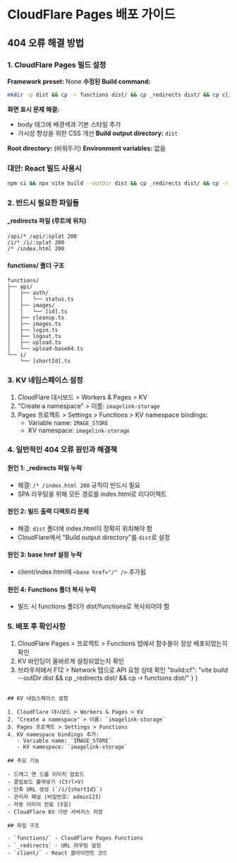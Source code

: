 # CloudFlare Pages 배포 가이드

## 404 오류 해결 방법

### 1. CloudFlare Pages 빌드 설정

**Framework preset:** None
**수정된 Build command:**
```bash
mkdir -p dist && cp -r functions dist/ && cp _redirects dist/ && cp client/index.html dist/index.html && cp dist/index.html dist/404.html
```

**화면 표시 문제 해결:**
- body 태그에 배경색과 기본 스타일 추가
- 가시성 향상을 위한 CSS 개선
**Build output directory:** `dist`

**Root directory:** (비워두기)
**Environment variables:** 없음

### 대안: React 빌드 사용시
```bash
npm ci && npx vite build --outDir dist && cp _redirects dist/ && cp -r functions dist/functions
```

### 2. 반드시 필요한 파일들

#### _redirects 파일 (루트에 위치)
```
/api/* /api/:splat 200
/i/* /i/:splat 200
/* /index.html 200
```

#### functions/ 폴더 구조
```
functions/
├── api/
│   ├── auth/
│   │   └── status.ts
│   ├── images/
│   │   └── [id].ts
│   ├── cleanup.ts
│   ├── images.ts
│   ├── login.ts
│   ├── logout.ts
│   ├── upload.ts
│   └── upload-base64.ts
└── i/
    └── [shortId].ts
```

### 3. KV 네임스페이스 설정

1. CloudFlare 대시보드 > Workers & Pages > KV
2. "Create a namespace" > 이름: `imagelink-storage`
3. Pages 프로젝트 > Settings > Functions > KV namespace bindings:
   - Variable name: `IMAGE_STORE`
   - KV namespace: `imagelink-storage`

### 4. 일반적인 404 오류 원인과 해결책

#### 원인 1: _redirects 파일 누락
- 해결: `/* /index.html 200` 규칙이 반드시 필요
- SPA 라우팅을 위해 모든 경로를 index.html로 리다이렉트

#### 원인 2: 빌드 출력 디렉토리 문제
- 해결: `dist` 폴더에 index.html이 정확히 위치해야 함
- CloudFlare에서 "Build output directory"를 `dist`로 설정

#### 원인 3: base href 설정 누락
- client/index.html에 `<base href="/" />` 추가됨

#### 원인 4: Functions 폴더 복사 누락
- 빌드 시 functions 폴더가 dist/functions로 복사되어야 함

### 5. 배포 후 확인사항

1. CloudFlare Pages > 프로젝트 > Functions 탭에서 함수들이 정상 배포되었는지 확인
2. KV 바인딩이 올바르게 설정되었는지 확인
3. 브라우저에서 F12 > Network 탭으로 API 요청 상태 확인
    "build:cf": "vite build --outDir dist && cp _redirects dist/ && cp -r functions dist/"
  }
}
```

## KV 네임스페이스 설정

1. CloudFlare 대시보드 > Workers & Pages > KV
2. "Create a namespace" > 이름: `imagelink-storage`
3. Pages 프로젝트 > Settings > Functions
4. KV namespace bindings 추가:
   - Variable name: `IMAGE_STORE`
   - KV namespace: `imagelink-storage`

## 주요 기능

- 드래그 앤 드롭 이미지 업로드
- 클립보드 붙여넣기 (Ctrl+V)
- 단축 URL 생성 (`/i/{shortId}`)
- 관리자 패널 (비밀번호: admin123)
- 자동 이미지 만료 (5일)
- CloudFlare KV 기반 서버리스 저장

## 파일 구조

- `functions/` - CloudFlare Pages Functions
- `_redirects` - URL 라우팅 설정
- `client/` - React 클라이언트 코드